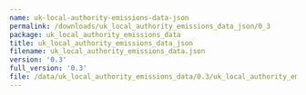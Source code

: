 ```yaml
---
name: uk-local-authority-emissions-data-json
permalink: /downloads/uk_local_authority_emissions_data_json/0_3
package: uk_local_authority_emissions_data
title: uk_local_authority_emissions_data_json
filename: uk_local_authority_emissions_data.json
version: '0.3'
full_version: '0.3'
file: /data/uk_local_authority_emissions_data/0.3/uk_local_authority_emissions_data.json
---
```

